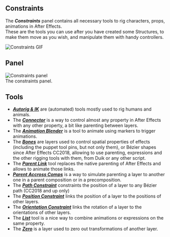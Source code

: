 ## Constraints

The ***Constraints*** panel contains all necessary tools to rig characters, props, animations in After Effects.  
These are the tools you can use after you have created some Structures, to make them move as you wish, and manipulate them with handy controllers.

![Constraints GIF](https://rainboxprod.coop/rainbox/wp-content/uploads/Parent-link-ctrl-2.gif)

## Panel

![Constraints panel](https://raw.githubusercontent.com/Rainbox-dev/DuAEF_Duik/master/docs/media/wiki/screenshots/panels/constraints_all.png)  
The constraints panel.

## Tools

- ***[Autorig & IK](../Autorig)*** are (automated) tools mostly used to rig humans and animals.
- The ***[Connector](../Connector)*** is a way to control almost any property in After Effects with any other property, a bit like parenting between layers.
- The ***[Animation Blender](../Animation-Blender-Setup)*** is a tool to animate using markers to trigger animations.
- The [***Bones***](../Bones) are layers used to control spatial properties of effects (including the puppet tool pins, but not only them), or Bézier shapes since After Effects CC2018, allowing to use parenting, expressions and the other rigging tools with them, from Duik or any other script.
- The [***Parent Link***](../Parent-Link) tool replaces the native parenting of After Effects and allows to animate those links.
- ***[Parent Accross Comps](../Parent-Accross-Compositions)*** is a way to simulate parenting a layer to another one in a parent composition or in a precomposition.
- The [***Path Constraint***](../Path-Constraint) constraints the position of a layer to any Bézier path (CC2018 and up only)
- The [***Position Constraint***](../Position-Constraint) links the position of a layer to the positions of other layers.
- The [***Orientation Constraint***](../Orientation-Constraint) links the rotation of a layer to the orientations of other layers.
- The [***List***](../Duik-List) tool is a nice way to combine animations or expressions on the same property.
- The [***Zero***](../Zero) is a layer used to zero out transformations of another layer.
